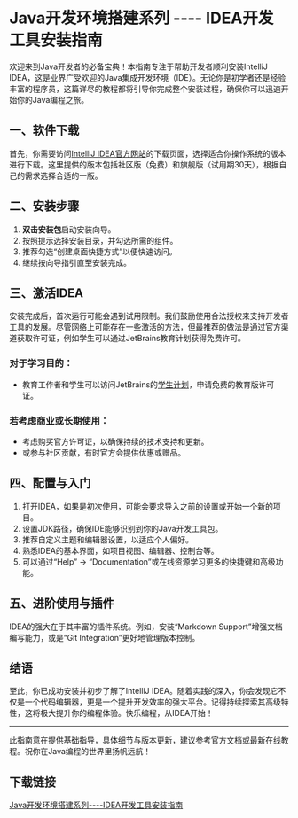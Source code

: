 # Java开发环境搭建系列 ---- IDEA开发工具安装指南

欢迎来到Java开发者的必备宝典！本指南专注于帮助开发者顺利安装IntelliJ IDEA，这是业界广受欢迎的Java集成开发环境（IDE）。无论你是初学者还是经验丰富的程序员，这篇详尽的教程都将引导你完成整个安装过程，确保你可以迅速开始你的Java编程之旅。

## 一、软件下载

首先，你需要访问[IntelliJ IDEA官方网站](https://www.jetbrains.com/idea/download/)的下载页面，选择适合你操作系统的版本进行下载。这里提供的版本包括社区版（免费）和旗舰版（试用期30天），根据自己的需求选择合适的一版。

## 二、安装步骤

1. **双击安装包**启动安装向导。
2. 按照提示选择安装目录，并勾选所需的组件。
3. 推荐勾选“创建桌面快捷方式”以便快速访问。
4. 继续按向导指引直至安装完成。

## 三、激活IDEA

安装完成后，首次运行可能会遇到试用限制。我们鼓励使用合法授权来支持开发者工具的发展。尽管网络上可能存在一些激活的方法，但最推荐的做法是通过官方渠道获取许可证，例如学生可以通过JetBrains教育计划获得免费许可。

### 对于学习目的：

- 教育工作者和学生可以访问JetBrains的[学生计划](https://www.jetbrains.com/student/)，申请免费的教育版许可证。
  
### 若考虑商业或长期使用：

- 考虑购买官方许可证，以确保持续的技术支持和更新。
- 或参与社区贡献，有时官方会提供优惠或赠品。

## 四、配置与入门

1. 打开IDEA，如果是初次使用，可能会要求导入之前的设置或开始一个新的项目。
2. 设置JDK路径，确保IDE能够识别到你的Java开发工具包。
3. 推荐自定义主题和编辑器设置，以适应个人偏好。
4. 熟悉IDEA的基本界面，如项目视图、编辑器、控制台等。
5. 可以通过“Help” -> “Documentation”或在线资源学习更多的快捷键和高级功能。

## 五、进阶使用与插件

IDEA的强大在于其丰富的插件系统。例如，安装“Markdown Support”增强文档编写能力，或是“Git Integration”更好地管理版本控制。

## 结语

至此，你已成功安装并初步了解了IntelliJ IDEA。随着实践的深入，你会发现它不仅是一个代码编辑器，更是一个提升开发效率的强大平台。记得持续探索其高级特性，这将极大提升你的编程体验。快乐编程，从IDEA开始！

---

此指南意在提供基础指导，具体细节与版本更新，建议参考官方文档或最新在线教程。祝你在Java编程的世界里扬帆远航！

## 下载链接

[Java开发环境搭建系列----IDEA开发工具安装指南](https://pan.quark.cn/s/da10bbef887a)